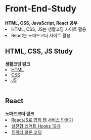 <h1>Front-End-Study</h1>
<b>HTML, CSS, JavaScript, React 공부</b>
<li>HTML, CSS, JS는 생활코딩 사이트 활용</li>
<li>React는 노마드코더 사이트 활용</li>


<h2>HTML, CSS, JS Study</h2>
<strong> 생활코딩 링크 </strong>
<li><a href="https://opentutorials.org/course/3084">HTML</a></li>
<li><a href="https://opentutorials.org/course/3086">CSS</a></li>
<li><a href="https://opentutorials.org/course/3085">JS</a></li>
<br>  
<h2>React</h2>
<strong> 노마드코더 링크 </strong>
<li><a href="https://nomadcoders.co/react-for-beginners">ReactJS로 영화 웹 서비스 만들기</a></li>
<li><a href="https://nomadcoders.co/react-hooks-introduction">실전형 리액트 Hooks 10개</a></li>
<li><a href="https://https://nomadcoders.co/nwitter">트위터 클론 코딩</a></li>

